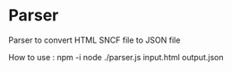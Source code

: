 # Parser

Parser to convert HTML SNCF file to JSON file

How to use : 
npm -i
node ./parser.js input.html output.json

